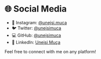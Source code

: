 # 🌐 Social Media

- 📸 Instagram: [@unejsi.muca](https://www.instagram.com/muca_u20/)
- 🐦 Twitter: [@unejsimuca](https://x.com/MucaU20)
- 💻 GitHub: [@unejsimuca](https://github.com/mucau20)
- 💼 LinkedIn: [Unejsi Muça](https://www.linkedin.com/in/unejsi-mu%C3%A7a-371165377/)

Feel free to connect with me on any platform!
